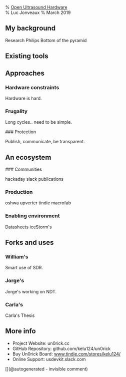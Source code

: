 % [Open Ultrasound Hardware](http://kelu124.github.io/echomods/ppt_openconf)	
% Luc Jonveaux 
% March 2019


## My background

Research
Philips
Bottom of the pyramid 

## Existing tools


## Approaches


### Hardware constraints

Hardware is hard.

### Frugality

Long cycles.. need to be simple.

### Protection

Publish, communicate, be transparent.

## An ecosystem

### Communities

hackaday
slack
publications

### Production

oshwa
upverter
tindie
macrofab

### Enabling environment

Datasheets
iceStorm's

## Forks and uses

### William's

Smart use of SDR.

### Jorge's

Jorge's working on NDT.

### Carla's

Carla's Thesis

## More info

* Project Website: un0rick.cc
* GitHub Repository: github.com/kelu124/un0rick
* Buy Un0rick Board: www.tindie.com/stores/kelu124/
* Online Support: usdevkit.slack.com




[](@autogenerated - invisible comment)